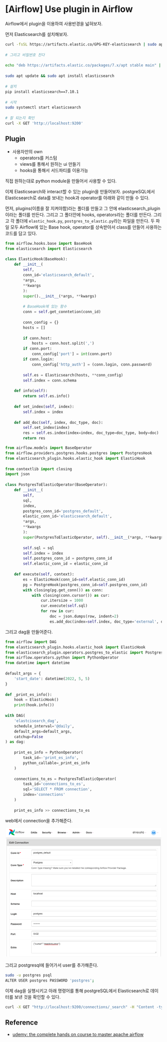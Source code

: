 # [Airflow] Use plugin in Airflow


Airflow에서 plugin을 이용하여 사용반경을 넓혀보자.

<!--more-->
먼저 Elasticsearch를 설치해보자. 
```bash
curl -fsSL https://artifacts.elastic.co/GPG-KEY-elasticsearch | sudo apt-key add -

# 그리고 비밀번호 친다

echo "deb https://artifacts.elastic.co/packages/7.x/apt stable main" | sudo tee -a /etc/apt/sources.list.d/elastic-7.x.list

sudo apt update && sudo apt install elasticsearch

# 설치
pip install elasticsearch==7.10.1

# 시작
sudo systemctl start elasticsearch

# 잘 되는지 확인
curl -X GET 'http://localhost:9200'
```

## Plugin
- 사용자만의 own
    - operators를 커스텀
    - views를 통해서 원하는 ui 만들기
    - hooks을 통해서 서드파티를 이용가능

직접 원하는대로 python module을 만들어서 사용할 수 있다.

이제 Elasticsearch와 interact할 수 있는 plugin을 만들어보자. postgreSQL에서 Elasticsearch로 data를 보내는 hook과 operator를 아래와 같이 만들 수 있다.

먼저, plugins(이름을 잘 지켜야함)라는 폴더를 만들고 그 안에 elasticsearch_plugin이라는 폴더를 만든다. 그리고 그 폴더안에 hooks, operators라는 폴더를 만든다. 그리고 각 폴더에 `elastic_hook.py`, `postgres_to_elastic.py`라는 파일을 만든다. 두 파일 모두 Airflow에 있는 Base hook, operator를 상속받아서 class를 만들어 사용하는 코드를 담고 있다.

```python
from airflow.hooks.base import BaseHook
from elasticsearch import Elasticsearch

class ElasticHook(BaseHook):
    def __init__(
        self,
        conn_id='elasticsearch_default',
        *args,
        **kwargs
        ):
        super().__init__(*args, **kwargs)
        
        # BaseHook에 있는 함수
        conn = self.get_conntetion(conn_id)

        conn_config = {}
        hosts = []

        if conn.host:
            hosts = conn.host.split(',')
        if conn.port:
            conn_config['port'] = int(conn.port)
        if conn.login:
            conn_config['http_auth'] = (conn.login, conn.password)

        self.es = Elasticsearch(hosts, **conn_config)
        self.index = conn.schema

    def info(self):
        return self.es.info()

    def set_index(self, index):
        self.index = index

    def add_doc(self, index, doc_type, doc):
        self.set_index(index)
        res = self.es.index(index=index, doc_type=doc_type, body=doc)
        return res
```

```python
from airflow.models import BaseOperator
from airflow.providers.postgres.hooks.postgres import PostgresHook
from elasticsearch_plugin.hooks.elastic_hook import ElasticHook

from contextlib import closing
import json

class PostgresToElasticOperator(BaseOperator):
    def __init__(
        self,
        sql,
        index,
        postgres_conn_id='postgres_default',
        elastic_conn_id='elasticsearch_default',
        *args,
        **kwargs
        ):
        super(PostgresToElasticOperator, self).__init__(*args, **kwargs)

        self.sql = sql
        self.index = index
        self.postgres_conn_id = postgres_conn_id
        self.elastic_conn_id = elastic_conn_id

    def execute(self, context):
        es = ElasticHook(conn_id=self.elastic_conn_id)
        pg = PostgreHook(postgres_conn_id=self.postgres_conn_id)
        with closing(pg.get_conn()) as conn:
            with closing(conn.cursor()) as cur:
                cur.itersize = 1000
                cur.execute(self.sql)
                for row in cur:
                    doc = json.dumps(row, indent=2)
                    es.add_doc(index=self.index, doc_type='external', doc=doc)
```

그리고 dag을 만들어준다.
```python
from airflow import DAG
from elasticsearch_plugin.hooks.elastic_hook import ElasticHook
from elasticsearch_plugin.operators.postgres_to_elastic import PostgresToElasticOperator
from airflow.operators.python import PythonOperator
from datetime import datetime

default_args = {
    'start_date': datetime(2022, 5, 5)
}

def _print_es_info():
    hook = ElasticHook()
    print(hook.info())

with DAG(
    'elastcisearch_dag',
    schedule_interval='@daily',
    default_args=default_args,
    catchup=False
) as dag:

    print_es_info = PythonOperator(
        task_id=-'print_es_info',
        python_callable=_print_es_info
    )

    connections_to_es = PostgresToElasticOperator(
        task_id='connections_to_es',
        sql='SELECT * FROM connection',
        index='connections'
    )

    print_es_info >> connections_to_es
```

web에서 connection을 추가해준다.
<center>
    <img src="https://github.com/minsoo9506/blog/blob/master/static/blog-imgs/airflow04.png?raw=true"  width="500">
</center>

그리고 postgresql에 들어가서 user를 추가해준다.
```bash
sudo -u postgres psql
ALTER USER postgres PASSWORD 'postgres';
```

이제 dag을 실행시키고 아래 명령어를 통해 postgreSQL에서 Elasticsearch로 데이터를 보낸 것을 확인할 수 있다.

```bash
curl -X GET "http://localhost:9200/connections/_search" -H "Content -type: application/json" -d '{"query":{"match_all":{}}}'
```

## Reference
- [udemy: the complete hands on course to master apache airflow](https://www.udemy.com/course/the-complete-hands-on-course-to-master-apache-airflow)

